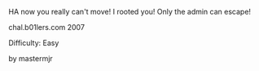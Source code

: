 HA now you really can't move! I rooted you! Only the admin can escape!

chal.b01lers.com 2007

Difficulty: Easy

by mastermjr
